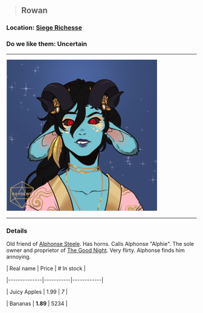 >## Rowan

### Location: [Siege Richesse](../../Locations/Siege%20Richesse.md)

### Do we like them: Uncertain

***

![roland_human](../../../Templates/images/npc-rowan.png "rowan")

***

### Details

Old friend of [Alphonse Steele](../PCs/Alphonse%20Steele.md). Has horns. Calls Alphonse "Alphie". The sole owner and proprietor of [The Good Night](../../Locations/Siege%20Richesse.md#The%20Good%20Night). Very flirty. Alphonse finds him annoying. 

| Real name | Price | # In stock |

|--------------|-----------|------------|

| Juicy Apples | 1.99 | *7* |

| Bananas | **1.89** | 5234 |
